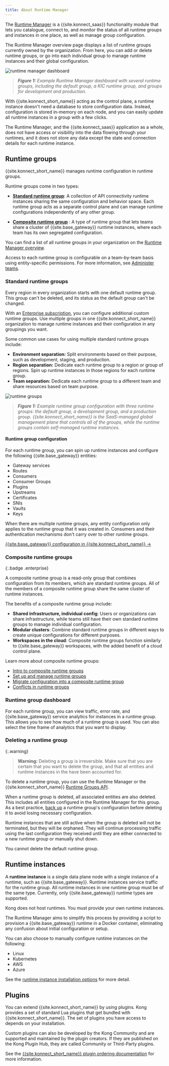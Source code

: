 ```yaml
---
title: About Runtime Manager
---
```


The [Runtime Manager](https://cloud.konghq.com/runtime-manager)
is a {{site.konnect_saas}} functionality module
that lets you catalogue, connect to, and monitor the status of all runtime
groups and instances in one place, as well as manage group configuration.

The Runtime Manager overview page displays a list of
runtime groups currently owned by the organization. From here, you can add or
delete runtime groups, or go into each individual group to manage runtime
instances and their global configuration.

![runtime manager dashboard](/assets/images/docs/konnect/konnect-runtime-manager-dashboard.png)
> _**Figure 1:** Example Runtime Manager dashboard with several runtime groups, including the default group, a KIC runtime group, and groups for development and production._

With {{site.konnect_short_name}} acting as the control plane, a runtime instance
doesn't need a database to store configuration data. Instead, configuration
is stored in-memory on each node, and you can easily update all runtime instances
in a group with a few clicks.

The Runtime Manager, and the {{site.konnect_saas}} application as
a whole, does not have access or visibility into the data flowing through your
runtimes, and it does not store any data except the state and connection details
for each runtime instance.

## Runtime groups

{{site.konnect_short_name}} manages runtime configuration in runtime groups. 

Runtime groups come in two types:

* [**Standard runtime group**](#standard-runtime-groups): 
    A collection of API connectivity runtime instances
    sharing the same configuration and behavior space. Each runtime group acts
    as a separate control plane and can manage runtime configurations independently
    of any other group.

* [**Composite runtime group**](#composite-runtime-groups) <span class="badge enterprise"></span>: 
    A type of runtime group that lets teams share a cluster of {{site.base_gateway}} runtime instances, where each team has its own segregated configuration.

You can find a list of all runtime groups in your organization
on the [Runtime Manager overview](https://cloud.konghq.com/runtime-manager/).

Access to each runtime group is configurable on a team-by-team basis using
entity-specific permissions. For more information, see [Administer teams](/konnect/org-management/teams-and-roles/).

### Standard runtime groups

Every region in every organization starts with one default runtime group. 
This group can't be deleted, and its status as the default group can't be changed.

With an [Enterprise subscription](https://konghq.com/pricing/), you can configure additional
custom runtime groups. Use multiple groups in one {{site.konnect_short_name}} organization to
manage runtime instances and their configuration in any groupings you want.

Some common use cases for using multiple standard runtime groups include:

* **Environment separation:** Split environments based on their purpose, such as
development, staging, and production.
* **Region separation:** Dedicate each runtime group to a region or group of
regions. Spin up runtime instances in those regions for each runtime group.
* **Team separation:** Dedicate each runtime group to a different team and share
resources based on team purpose.

![runtime groups](/assets/images/docs/konnect/konnect-runtime-groups-example.png)
> _**Figure 1:** Example runtime group configuration with three runtime groups: the default group, a development group, and a production group. {{site.konnect_short_name}} is the SaaS-managed global management plane that controls all of the groups, while the runtime groups contain self-managed runtime instances._

#### Runtime group configuration

For each runtime group, you can spin up runtime instances and configure
the following {{site.base_gateway}} entities:
* Gateway services
* Routes
* Consumers
* Consumer Groups
* Plugins
* Upstreams
* Certificates
* SNIs
* Vaults
* Keys

When there are multiple runtime groups, any entity configuration only
applies to the runtime group that it was created in. Consumers and
their authentication mechanisms don't carry over to other runtime groups.

[{{site.base_gateway}} configuration in {{site.konnect_short_name}} &rarr;](/konnect/runtime-manager/configuration/)

### Composite runtime groups
{:.badge .enterprise}

A composite runtime group is a read-only group that combines configuration from
its members, which are standard runtime groups. All of the members of a 
composite runtime group share the same cluster of runtime instances.

The benefits of a composite runtime group include:
* **Shared infrastructure, individual config**: Users or organizations can share infrastructure, 
while teams still have their own standard runtime groups to manage individual configuration.
* **Modular clusters**: Combine standard runtime groups in different ways to create unique configurations
for different purposes.
* **Workspaces in the cloud**: Composite runtime groups function similarly to {{site.base_gateway}} workspaces, with the added benefit of a cloud control plane.

Learn more about composite runtime groups:
* [Intro to composite runtime groups](/konnect/runtime-manager/composite-runtime-groups/)
* [Set up and manage runtime groups](/konnect/runtime-manager/composite-runtime-groups/how-to/)
* [Migrate configuration into a composite runtime group](/konnect/runtime-manager/composite-runtime-groups/migrate/)
* [Conflicts in runtime groups](/konnect/runtime-manager/composite-runtime-groups/conflicts/)

### Runtime group dashboard

For each runtime group, you can view traffic, error rate, and {{site.base_gateway}} service analytics for instances in a runtime group. This allows you to see how much of a runtime group is used. You can also select the time frame of analytics that you want to display.

### Deleting a runtime group

{:.warning}
> **Warning:** Deleting a group is irreversible. Make sure that you are
certain that you want to delete the group, and that all entities and runtime
instances in the have been accounted for.

To delete a runtime group, you can use the Runtime Manager or the 
{{site.konnect_short_name}} 
[Runtime Groups API](/konnect/api/runtime-groups/v2/).

When a runtime group is deleted, all associated entities are also deleted.
This includes all entities configured in the Runtime Manager for this group.
As a best practice, [back up](/konnect/runtime-manager/backup-restore/) a runtime 
group's configuration before deleting it to avoid losing necessary configuration.

Runtime instances that are still active when the group is deleted will not be
terminated, but they will be orphaned. They will continue processing traffic
using the last configuration they received until they are either connected to
a new runtime group or manually shut down.

You cannot delete the default runtime group.

## Runtime instances

A **runtime instance** is a single data plane node with a single instance of
a runtime, such as {{site.base_gateway}}. Runtime instances service traffic for the runtime
group. All runtime instances in one runtime group
must be of the same type. Currently, only {{site.base_gateway}} runtime types are supported.

Kong does not host runtimes. You must provide your own runtime
instances.

The Runtime Manager aims to simplify this process by providing a
script to provision a {{site.base_gateway}} runtime in a Docker container,
eliminating any confusion about initial configuration or setup.

You can also
choose to manually configure runtime instances on the following:
* Linux
* Kubernetes
* AWS
* Azure

See the [runtime instance installation options](/konnect/runtime-manager/runtime-instances/) for more detail.

## Plugins

You can extend {{site.konnect_short_name}} by using plugins. Kong provides a set of standard Lua plugins that get bundled with {{site.konnect_short_name}}. The set of plugins you have access to depends on your installation.

Custom plugins can also be developed by the Kong Community and are supported and maintained by the plugin creators. If they are published on the Kong Plugin Hub, they are called Community or Third-Party plugins.

See the [{{site.konnect_short_name}} plugin ordering documentation](/konnect/reference/plugins/) for more information.
